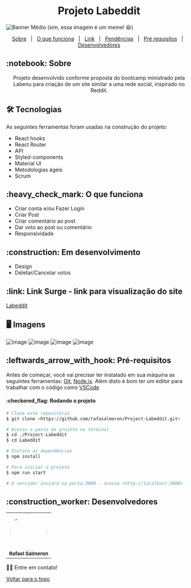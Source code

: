 <h1 align="center"> Projeto Labeddit </h1>

![Banner Médio](https://user-images.githubusercontent.com/94733546/161569278-b22671a3-47ef-4ba6-8990-7e1c95fd4fb8.gif)
(sim, essa imagem é um meme! :laughing:)


<p align="center">
  <a href="#sobre">Sobre</a> &#xa0; | &#xa0; 
  <a href="#funciona">O que funciona</a> &#xa0; | &#xa0;
 <a href="#link">Link</a> &#xa0; | &#xa0;
  <a href="#pendente">Pendências</a> &#xa0; | &#xa0;
  <a href="#requisitos">Pré requisitos</a> &#xa0; | &#xa0;
  <a href="#desenvolvedores">Desenvolvedores</a>
</p>

<h2 id="sobre">:notebook: Sobre </h2>

<p align="center">Projeto desenvolvido conforme proposta do bootcamp ministrado pela Labenu para criação de um site similar a uma rede social, inspirado no Reddit.</p>

<h2 id="tecnologias"> 🛠 Tecnologias </h2>

As seguintes ferramentas foram usadas na construção do projeto:

* React hooks
* React Router
* API
* Styled-components
* Material UI
* Metodologias ágeis
* Scrum

<h2 id="funciona">:heavy_check_mark: O que funciona</h2>

* Criar conta e/ou Fazer Login
* Criar Post
* Criar comentário ao post
* Dar voto ao post ou comentário
* Responsividade



<h2 id="pendente">:construction: Em desenvolvimento</h2>

* Design
* Deletar/Cancelar votos

<h2 id="link">:link: Link Surge - link para visualização do site</h2>
<a href="https://lab-eddit.surge.sh/" target="_blank">Labeddit</a>
<h2 id="imagens">	🖥️ Imagens </h2>

![image](https://user-images.githubusercontent.com/94733546/161575197-c4a2f20d-61b8-48fb-9a7b-000a902c790d.png)
![image](https://user-images.githubusercontent.com/94733546/161575254-ae767a09-22de-4eed-a019-bc54f7be1447.png)
![image](https://user-images.githubusercontent.com/94733546/161575328-451892c6-725e-4121-b20c-66b7e18a3302.png)
![image](https://user-images.githubusercontent.com/94733546/161577161-1e7b2f91-332a-4450-921e-50c5cc456168.png)


<h2 id="requisitos">:leftwards_arrow_with_hook: Pré-requisitos</h2>

Antes de começar, você vai precisar ter instalado em sua máquina as seguintes ferramentas:
[Git](https://git-scm.com), [Node.js](https://nodejs.org/en/). 
Além disto é bom ter um editor para trabalhar com o código como [VSCode](https://code.visualstudio.com/)

<h4>:checkered_flag: Rodando o projeto </h4>

```bash
# Clone este repositório
$ git clone <https://github.com/rafasalmeron/Project-Labeddit.git>

# Acesse a pasta do projeto no terminal
$ cd ./Project-Labeddit
$ cd Labeddit

# Instale as dependências
$ npm install

# Para iniciar o projeto
$ npm run start

# O servidor inciará na porta:3000 - acesse <http://localhost:3000>
```


<h2 id="desenvolvedores">:construction_worker: Desenvolvedores</h2>

<table> 
<tr>
 <td align="center"><a href="https://github.com/rafasalmeron"><img style="border-radius: 50%" src="https://avatars.githubusercontent.com/u/94733546?v=4" width="100px" alt=""/>
 <br />
 <sub><b>Rafael Salmeron</b></sub></a> <a href="https://github.com/rafasalmeron"></a></td>
</tr>
</table>

👋🏽 Entre em contato!

<a href="#top">Voltar para o topo</a>

